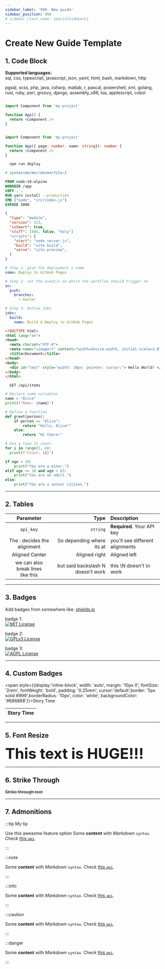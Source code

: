 ```yaml
---
sidebar_label: '999. New guide'
sidebar_position: 999
# sidebar_class_name: specialSidebarLI
---
```


# Create New Guide Template

## 1. Code Block

**Supported languages:**  
sql, css, typescript, javascript, json, yaml, html, bash, markdown, http

pgsql, scss, php, java, csharp, matlab, r, pascal, powershell, xml, golang, rust, ruby, perl, groovy, django, assembly_x86, lua, applescript, cobol

```javascript title="Javascript"

import Component from 'my-project'

function App() {
  return <Component />
}
```

```typescript title="Typescript"

import Component from 'my-project'

function App({ page: number, name: string}): number {
  return <Component />
}
```

```bash title="bash"
  npm run deploy
```

```dockerfile title="dockerfile"
# syntax=docker/dockerfile:1

FROM node:18-alpine
WORKDIR /app
COPY . .
RUN yarn install --production
CMD ["node", "src/index.js"]
EXPOSE 3000
```

```json title="json"
{
  "type": "module",
  "version": 123,
  "isSmart": true,
  "stuff": [404, false, "holy"]
  "scripts": {
    "start": "node server.js",
    "build": "vite build",
    "serve": "vite preview",
  }
}
```

```yaml title="yaml"
# Step 1: give the deployment a name
name: Deploy to GitHub Pages

# Step 2: set the event/s on which the workflow should trigger on
on:
  push:
    branches:
      - master

# Step 3: Define Jobs
jobs:
  build:
    name: Build & Deploy to GitHub Pages
```

```html title="html"
<!DOCTYPE html>
<html lang="en">
<head>
  <meta charset="UTF-8">
  <meta name="viewport" content="width=device-width, initial-scale=1.0">
  <title>Document</title>
</head>
<body>
  <div id="test" style="width: 10px; pointer: cursor;"> Hello World! </div>
</body>
</html>
```

```http
  GET /api/items
```

```python title="python"
# Declare some variables
name = "Alice"
print(f"Name: {name}")

# Define a function
def greet(person):
    if person == "Alice":
        return "Hello, Alice!"
    else:
        return "Hi there!"

# Use a loop to count
for i in range(1, 6):
  print(f"Count: {i}")

if age < 18:
    print("You are a minor.")
elif age >= 18 and age < 65:
    print("You are an adult.")
else:
    print("You are a senior citizen.")
```

---

## 2. Tables

|                 Parameter                  |                              Type | Description                     |
| :----------------------------------------: | --------------------------------: | :------------------------------ |
|                 `api_key`                  |                          `string` | **Required**. Your API key      |
|        The : decides the alignment         |         So depending where its at | you'll see different alignments |
|               Aligned Center               |                     Aligned right | Aligned left                    |
| we can also<br/>break lines<br/> like this | but said backslash N doesn't work | this \N doesn't \n work         |

---

## 3. Badges

Add badges from somewhere like: [shields.io](https://shields.io/)

badge 1:  
[![MIT License](https://img.shields.io/badge/License-MIT-green.svg)](https://choosealicense.com/licenses/mit/)

badge 2:  
[![GPLv3 License](https://img.shields.io/badge/License-GPL%20v3-yellow.svg)](https://opensource.org/licenses/)

badge 3:  
[![AGPL License](https://img.shields.io/badge/license-AGPL-blue.svg)](http://www.gnu.org/licenses/agpl-3.0)

---

## 4. Custom Badges

<span style={{display:'inline-block', width: 'auto', margin: '10px 0', fontSize: '2rem', fontWeight: 'bold', padding: '0.25rem', cursor:'default',border: '5px solid #999',borderRadius: '10px', color: 'white', backgroundColor: '#686868'}}>Story Time</span>

| Story Time |
| ---------- |

---

## 5. Font Resize

**<font size="7">This text is HUGE!!!</font>**

---

## 6. Strike Through

~~Strike through text~~

---

## 7. Admonitions

:::tip My tip

Use this awesome feature option
Some **content** with _Markdown_ `syntax`. Check [this `api`](#).

:::

:::note

Some **content** with _Markdown_ `syntax`. Check [this `api`](#).

:::

:::info

Some **content** with _Markdown_ `syntax`. Check [this `api`](#).

:::

:::caution

Some **content** with _Markdown_ `syntax`. Check [this `api`](#).

:::

:::danger

Some **content** with _Markdown_ `syntax`. Check [this `api`](#).

:::

